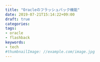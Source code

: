 ```yaml
---
title: "Oracleのフラッシュバック機能"
date: 2019-07-21T15:14:22+09:00
draft: true
categories:
tags:
- oracle
- flashback
keywords:
- tech
#thumbnailImage: //example.com/image.jpg
---
```


<!--more-->
